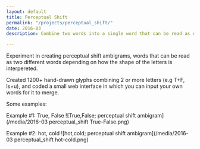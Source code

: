 ```yaml
---
layout: default
title: Perceptual Shift
permalink: "/projects/perceptual_shift/"
date: 2016-03
description: Combine two words into a single word that can be read as either.

---
```

Experiment in creating perceptual shift ambigrams, words that can be read as two different words depending on how the shape of the letters is interpereted.

Created 1200+ hand-drawn glyphs combining 2 or more letters (e.g T+F, ls+u), and coded a small web interface in which you can input your own words for it to merge.

Some examples:

Example #1: True, False
![True,False; perceptual shift ambigram](/media/2016-03 perceptual_shift True-False.png)

Example #2: hot, cold
![hot,cold; perceptual shift ambigram](/media/2016-03 perceptual_shift hot-cold.png)